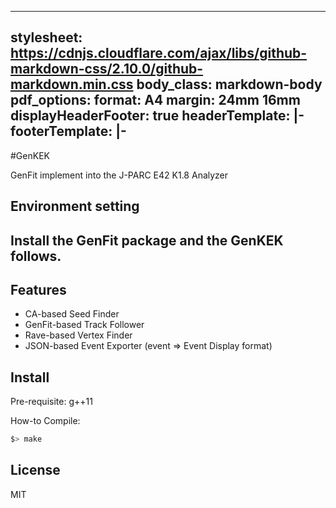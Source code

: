  ---
 stylesheet: https://cdnjs.cloudflare.com/ajax/libs/github-markdown-css/2.10.0/github-markdown.min.css
 body_class: markdown-body
 pdf_options:
   format: A4
   margin: 24mm 16mm
   displayHeaderFooter: true
   headerTemplate: |-
     <style>
       section {
         margin: 0 auto;
         font-family: system-ui;
         font-size: 11px;
       }
     </style>
     <section>
     </section>
   footerTemplate: |-
     <section>
       <div>
         <span class="pageNumber"></span>
         <!-- /<span class="totalPages"></span> -->
       </div>
     </section>
 ---

#GenKEK

GenFit implement into the J-PARC E42 K1.8 Analyzer

## Environment setting


## Install the GenFit package and the GenKEK follows.

## Features
   - CA-based Seed Finder
   - GenFit-based Track Follower
   - Rave-based Vertex Finder
   - JSON-based Event Exporter (event => Event Display format)

## Install

Pre-requisite: g++11

How-to Compile:
```sh
$> make
```
## License

MIT